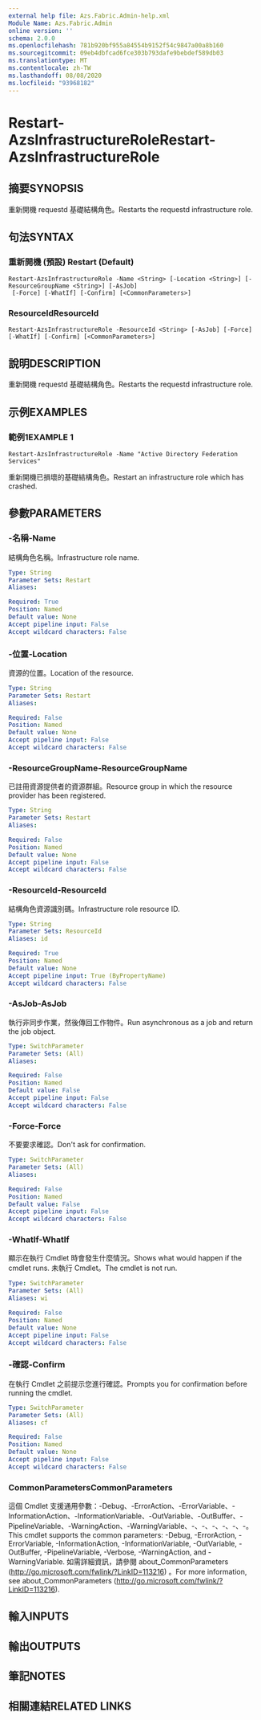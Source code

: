 ```yaml
---
external help file: Azs.Fabric.Admin-help.xml
Module Name: Azs.Fabric.Admin
online version: ''
schema: 2.0.0
ms.openlocfilehash: 781b920bf955a84554b9152f54c9847a00a8b160
ms.sourcegitcommit: 09eb4dbfcad6fce303b793dafe9bebdef589db03
ms.translationtype: MT
ms.contentlocale: zh-TW
ms.lasthandoff: 08/08/2020
ms.locfileid: "93968182"
---
```

# <span data-ttu-id="1fa53-101">Restart-AzsInfrastructureRole</span><span class="sxs-lookup"><span data-stu-id="1fa53-101">Restart-AzsInfrastructureRole</span></span>

## <span data-ttu-id="1fa53-102">摘要</span><span class="sxs-lookup"><span data-stu-id="1fa53-102">SYNOPSIS</span></span>
<span data-ttu-id="1fa53-103">重新開機 requestd 基礎結構角色。</span><span class="sxs-lookup"><span data-stu-id="1fa53-103">Restarts the requestd infrastructure role.</span></span>

## <span data-ttu-id="1fa53-104">句法</span><span class="sxs-lookup"><span data-stu-id="1fa53-104">SYNTAX</span></span>

### <span data-ttu-id="1fa53-105">重新開機 (預設) </span><span class="sxs-lookup"><span data-stu-id="1fa53-105">Restart (Default)</span></span>
```
Restart-AzsInfrastructureRole -Name <String> [-Location <String>] [-ResourceGroupName <String>] [-AsJob]
 [-Force] [-WhatIf] [-Confirm] [<CommonParameters>]
```

### <span data-ttu-id="1fa53-106">ResourceId</span><span class="sxs-lookup"><span data-stu-id="1fa53-106">ResourceId</span></span>
```
Restart-AzsInfrastructureRole -ResourceId <String> [-AsJob] [-Force] [-WhatIf] [-Confirm] [<CommonParameters>]
```

## <span data-ttu-id="1fa53-107">說明</span><span class="sxs-lookup"><span data-stu-id="1fa53-107">DESCRIPTION</span></span>
<span data-ttu-id="1fa53-108">重新開機 requestd 基礎結構角色。</span><span class="sxs-lookup"><span data-stu-id="1fa53-108">Restarts the requestd infrastructure role.</span></span>

## <span data-ttu-id="1fa53-109">示例</span><span class="sxs-lookup"><span data-stu-id="1fa53-109">EXAMPLES</span></span>

### <span data-ttu-id="1fa53-110">範例1</span><span class="sxs-lookup"><span data-stu-id="1fa53-110">EXAMPLE 1</span></span>
```
Restart-AzsInfrastructureRole -Name "Active Directory Federation Services"
```

<span data-ttu-id="1fa53-111">重新開機已損壞的基礎結構角色。</span><span class="sxs-lookup"><span data-stu-id="1fa53-111">Restart an infrastructure role which has crashed.</span></span>

## <span data-ttu-id="1fa53-112">參數</span><span class="sxs-lookup"><span data-stu-id="1fa53-112">PARAMETERS</span></span>

### <span data-ttu-id="1fa53-113">-名稱</span><span class="sxs-lookup"><span data-stu-id="1fa53-113">-Name</span></span>
<span data-ttu-id="1fa53-114">結構角色名稱。</span><span class="sxs-lookup"><span data-stu-id="1fa53-114">Infrastructure role name.</span></span>

```yaml
Type: String
Parameter Sets: Restart
Aliases:

Required: True
Position: Named
Default value: None
Accept pipeline input: False
Accept wildcard characters: False
```

### <span data-ttu-id="1fa53-115">-位置</span><span class="sxs-lookup"><span data-stu-id="1fa53-115">-Location</span></span>
<span data-ttu-id="1fa53-116">資源的位置。</span><span class="sxs-lookup"><span data-stu-id="1fa53-116">Location of the resource.</span></span>

```yaml
Type: String
Parameter Sets: Restart
Aliases:

Required: False
Position: Named
Default value: None
Accept pipeline input: False
Accept wildcard characters: False
```

### <span data-ttu-id="1fa53-117">-ResourceGroupName</span><span class="sxs-lookup"><span data-stu-id="1fa53-117">-ResourceGroupName</span></span>
<span data-ttu-id="1fa53-118">已註冊資源提供者的資源群組。</span><span class="sxs-lookup"><span data-stu-id="1fa53-118">Resource group in which the resource provider has been registered.</span></span>

```yaml
Type: String
Parameter Sets: Restart
Aliases:

Required: False
Position: Named
Default value: None
Accept pipeline input: False
Accept wildcard characters: False
```

### <span data-ttu-id="1fa53-119">-ResourceId</span><span class="sxs-lookup"><span data-stu-id="1fa53-119">-ResourceId</span></span>
<span data-ttu-id="1fa53-120">結構角色資源識別碼。</span><span class="sxs-lookup"><span data-stu-id="1fa53-120">Infrastructure role resource ID.</span></span>

```yaml
Type: String
Parameter Sets: ResourceId
Aliases: id

Required: True
Position: Named
Default value: None
Accept pipeline input: True (ByPropertyName)
Accept wildcard characters: False
```

### <span data-ttu-id="1fa53-121">-AsJob</span><span class="sxs-lookup"><span data-stu-id="1fa53-121">-AsJob</span></span>
<span data-ttu-id="1fa53-122">執行非同步作業，然後傳回工作物件。</span><span class="sxs-lookup"><span data-stu-id="1fa53-122">Run asynchronous as a job and return the job object.</span></span>

```yaml
Type: SwitchParameter
Parameter Sets: (All)
Aliases:

Required: False
Position: Named
Default value: False
Accept pipeline input: False
Accept wildcard characters: False
```

### <span data-ttu-id="1fa53-123">-Force</span><span class="sxs-lookup"><span data-stu-id="1fa53-123">-Force</span></span>
<span data-ttu-id="1fa53-124">不要要求確認。</span><span class="sxs-lookup"><span data-stu-id="1fa53-124">Don't ask for confirmation.</span></span>

```yaml
Type: SwitchParameter
Parameter Sets: (All)
Aliases:

Required: False
Position: Named
Default value: False
Accept pipeline input: False
Accept wildcard characters: False
```

### <span data-ttu-id="1fa53-125">-WhatIf</span><span class="sxs-lookup"><span data-stu-id="1fa53-125">-WhatIf</span></span>
<span data-ttu-id="1fa53-126">顯示在執行 Cmdlet 時會發生什麼情況。</span><span class="sxs-lookup"><span data-stu-id="1fa53-126">Shows what would happen if the cmdlet runs.</span></span>
<span data-ttu-id="1fa53-127">未執行 Cmdlet。</span><span class="sxs-lookup"><span data-stu-id="1fa53-127">The cmdlet is not run.</span></span>

```yaml
Type: SwitchParameter
Parameter Sets: (All)
Aliases: wi

Required: False
Position: Named
Default value: None
Accept pipeline input: False
Accept wildcard characters: False
```

### <span data-ttu-id="1fa53-128">-確認</span><span class="sxs-lookup"><span data-stu-id="1fa53-128">-Confirm</span></span>
<span data-ttu-id="1fa53-129">在執行 Cmdlet 之前提示您進行確認。</span><span class="sxs-lookup"><span data-stu-id="1fa53-129">Prompts you for confirmation before running the cmdlet.</span></span>

```yaml
Type: SwitchParameter
Parameter Sets: (All)
Aliases: cf

Required: False
Position: Named
Default value: None
Accept pipeline input: False
Accept wildcard characters: False
```

### <span data-ttu-id="1fa53-130">CommonParameters</span><span class="sxs-lookup"><span data-stu-id="1fa53-130">CommonParameters</span></span>
<span data-ttu-id="1fa53-131">這個 Cmdlet 支援通用參數：-Debug、-ErrorAction、-ErrorVariable、-InformationAction、-InformationVariable、-OutVariable、-OutBuffer、-PipelineVariable、-WarningAction、-WarningVariable、-、-、-、-、-、-。</span><span class="sxs-lookup"><span data-stu-id="1fa53-131">This cmdlet supports the common parameters: -Debug, -ErrorAction, -ErrorVariable, -InformationAction, -InformationVariable, -OutVariable, -OutBuffer, -PipelineVariable, -Verbose, -WarningAction, and -WarningVariable.</span></span> <span data-ttu-id="1fa53-132">如需詳細資訊，請參閱 about_CommonParameters (http://go.microsoft.com/fwlink/?LinkID=113216) 。</span><span class="sxs-lookup"><span data-stu-id="1fa53-132">For more information, see about_CommonParameters (http://go.microsoft.com/fwlink/?LinkID=113216).</span></span>

## <span data-ttu-id="1fa53-133">輸入</span><span class="sxs-lookup"><span data-stu-id="1fa53-133">INPUTS</span></span>

## <span data-ttu-id="1fa53-134">輸出</span><span class="sxs-lookup"><span data-stu-id="1fa53-134">OUTPUTS</span></span>

## <span data-ttu-id="1fa53-135">筆記</span><span class="sxs-lookup"><span data-stu-id="1fa53-135">NOTES</span></span>

## <span data-ttu-id="1fa53-136">相關連結</span><span class="sxs-lookup"><span data-stu-id="1fa53-136">RELATED LINKS</span></span>
